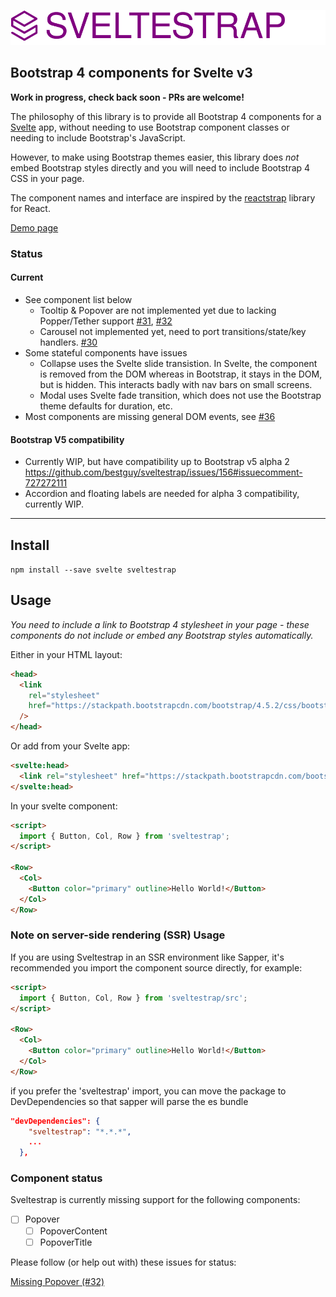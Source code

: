 ![sveltestrap](./logo.svg)

## Bootstrap 4 components for Svelte v3

**Work in progress, check back soon - PRs are welcome!**

The philosophy of this library is to provide all Bootstrap 4 components for a [Svelte](https://svelte.dev) app, without needing to use Bootstrap component classes or needing to include Bootstrap's JavaScript.

However, to make using Bootstrap themes easier, this library does _not_ embed Bootstrap styles directly and you will need to include Bootstrap 4 CSS in your page.

The component names and interface are inspired by the [reactstrap](https://reactstrap.github.io) library for React.

[Demo page](https://sveltestrap.js.org/)

### Status

#### Current

- See component list below
  - Tooltip & Popover are not implemented yet due to lacking Popper/Tether support [#31](https://github.com/bestguy/sveltestrap/issues/31), [#32](https://github.com/bestguy/sveltestrap/issues/32)
  - Carousel not implemented yet, need to port transitions/state/key handlers. [#30](https://github.com/bestguy/sveltestrap/issues/30)
- Some stateful components have issues
  - Collapse uses the Svelte slide transistion. In Svelte, the component is removed from the DOM whereas in Bootstrap, it stays in the DOM, but is hidden. This interacts badly with nav bars on small screens.
  - Modal uses Svelte fade transition, which does not use the Bootstrap theme defaults for duration, etc.
- Most components are missing general DOM events, see [#36](https://github.com/bestguy/sveltestrap/issues/36)

#### Bootstrap V5 compatibility

- Currently WIP, but have compatibility up to Bootstrap v5 alpha 2
https://github.com/bestguy/sveltestrap/issues/156#issuecomment-727272111
- Accordion and floating labels are needed for alpha 3 compatibility, currently WIP.

---

## Install

`npm install --save svelte sveltestrap`

## Usage

_You need to include a link to Bootstrap 4 stylesheet in your page - these components do not include or embed any Bootstrap styles automatically._

Either in your HTML layout:

```html
<head>
  <link
    rel="stylesheet"
    href="https://stackpath.bootstrapcdn.com/bootstrap/4.5.2/css/bootstrap.min.css"
  />
</head>
```

Or add from your Svelte app:

```html
<svelte:head>
  <link rel="stylesheet" href="https://stackpath.bootstrapcdn.com/bootstrap/4.5.2/css/bootstrap.min.css">
</svelte:head>
```

In your svelte component:

```html
<script>
  import { Button, Col, Row } from 'sveltestrap';
</script>

<Row>
  <Col>
    <Button color="primary" outline>Hello World!</Button>
  </Col>
</Row>
```

### Note on server-side rendering (SSR) Usage

If you are using Sveltestrap in an SSR environment like Sapper,
it's recommended you import the component source directly, for example:

```html
<script>
  import { Button, Col, Row } from 'sveltestrap/src';
</script>

<Row>
  <Col>
    <Button color="primary" outline>Hello World!</Button>
  </Col>
</Row>
```

if you prefer the 'sveltestrap' import, you can move the package to DevDependencies so that sapper will parse the es bundle

```json
"devDependencies": {
    "sveltestrap": "*.*.*",
    ...
  },
```

### Component status

Sveltestrap is currently missing support for the following components:

- [ ] Popover
  - [ ] PopoverContent
  - [ ] PopoverTitle

Please follow (or help out with) these issues for status:

[Missing Popover (#32)](https://github.com/bestguy/sveltestrap/issues/32)
